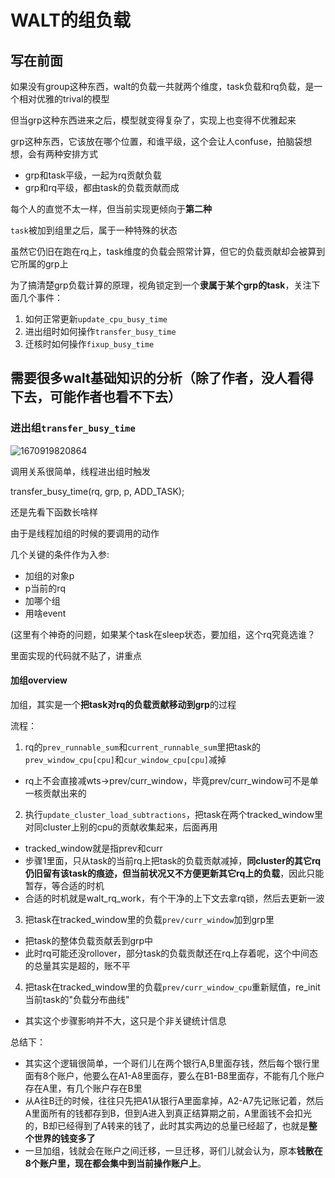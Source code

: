 # WALT的组负载
## 写在前面
如果没有group这种东西，walt的负载一共就两个维度，task负载和rq负载，是一个相对优雅的trival的模型

但当grp这种东西进来之后，模型就变得复杂了，实现上也变得不优雅起来

grp这种东西，它该放在哪个位置，和谁平级，这个会让人confuse，拍脑袋想想，会有两种安排方式

* grp和task平级，一起为rq贡献负载
* grp和rq平级，都由task的负载贡献而成

每个人的直觉不太一样，但当前实现更倾向于**第二种**

`task`被加到组里之后，属于一种特殊的状态

虽然它仍旧在跑在rq上，task维度的负载会照常计算，但它的负载贡献却会被算到它所属的grp上

为了搞清楚grp负载计算的原理，视角锁定到一个**隶属于某个grp的task**，关注下面几个事件：

1. 如何正常更新`update_cpu_busy_time`
2. 进出组时如何操作`transfer_busy_time`
3. 迁核时如何操作`fixup_busy_time`

## 需要很多walt基础知识的分析（除了作者，没人看得下去，可能作者也看不下去）

### 进出组`transfer_busy_time`

![1670919820864](https://user-images.githubusercontent.com/31315527/207263672-87bf1b58-f986-4f08-8d71-faa30e0164ab.png)

调用关系很简单，线程进出组时触发

transfer_busy_time(rq, grp, p, ADD_TASK);

还是先看下函数长啥样

由于是线程加组的时候的要调用的动作

几个关键的条件作为入参:
* 加组的对象p
* p当前的rq
* 加哪个组
* 用啥event

(这里有个神奇的问题，如果某个task在sleep状态，要加组，这个rq究竟选谁？

里面实现的代码就不贴了，讲重点

#### 加组overview

加组，其实是一个**把task对rq的负载贡献移动到grp**的过程

流程：
1. rq的`prev_runnable_sum`和`current_runnable_sum`里把task的`prev_window_cpu[cpu]`和`cur_window_cpu[cpu]`减掉
* rq上不会直接减wts->prev/curr_window，毕竟prev/curr_window可不是单一核贡献出来的

2. 执行`update_cluster_load_subtractions`，把task在两个tracked_window里对同cluster上别的cpu的贡献收集起来，后面再用
* tracked_window就是指prev和curr
* 步骤1里面，只从task的当前rq上把task的负载贡献减掉，**同cluster的其它rq仍旧留有该task的痕迹，但当前状况又不方便更新其它rq上的负载**，因此只能暂存，等合适的时机
* 合适的时机就是walt_rq_work，有个干净的上下文去拿rq锁，然后去更新一波

3. 把task在tracked_window里的负载`prev/curr_window`加到grp里
* 把task的整体负载贡献丢到grp中
* 此时rq可能还没rollover，部分task的负载贡献还在rq上存着呢，这个中间态的总量其实是超的，账不平

4. 把task在tracked_window里的负载`prev/curr_window_cpu`重新赋值，re_init当前task的"负载分布曲线"
* 其实这个步骤影响并不大，这只是个非关键统计信息

总结下：
* 其实这个逻辑很简单，一个哥们儿在两个银行A,B里面存钱，然后每个银行里面有8个账户，他要么在A1-A8里面存，要么在B1-B8里面存，不能有几个账户存在A里，有几个账户存在B里
* 从A往B迁的时候，往往只先把A1从银行A里面拿掉，A2-A7先记账记着，然后A里面所有的钱都存到B，但到A进入到真正结算期之前，A里面钱不会扣光的，B却已经得到了A转来的钱了，此时其实两边的总量已经超了，也就是**整个世界的钱变多了**
* 一旦加组，钱就会在账户之间迁移，一旦迁移，哥们儿就会认为，原本**钱散在8个账户里，现在都会集中到当前操作账户上**。













